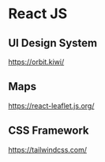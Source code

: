 # React JS

## UI Design System
https://orbit.kiwi/

## Maps
https://react-leaflet.js.org/

## CSS Framework
https://tailwindcss.com/